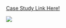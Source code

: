 <a href="https://8weeksqlchallenge.com/case-study-1/"> Case Study Link Here!

![](https://8weeksqlchallenge.com/images/case-study-designs/1.png)
